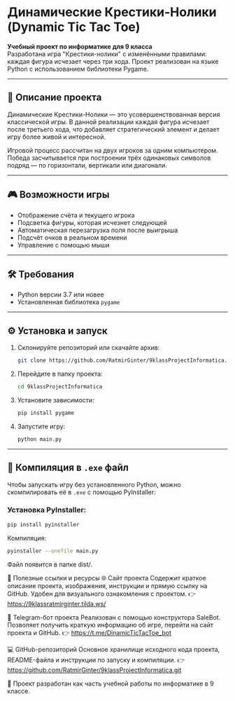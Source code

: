 # Динамические Крестики-Нолики (Dynamic Tic Tac Toe)

**Учебный проект по информатике для 9 класса**  
Разработана игра "Крестики-нолики" с изменёнными правилами: каждая фигура исчезает через три хода. Проект реализован на языке Python с использованием библиотеки Pygame.

---

## 🧩 Описание проекта

Динамические Крестики-Нолики — это усовершенствованная версия классической игры. В данной реализации каждая фигура исчезает после третьего хода, что добавляет стратегический элемент и делает игру более живой и интересной.

Игровой процесс рассчитан на двух игроков за одним компьютером. Победа засчитывается при построении трёх одинаковых символов подряд — по горизонтали, вертикали или диагонали.

---

## 🎮 Возможности игры

- Отображение счёта и текущего игрока
- Подсветка фигуры, которая исчезнет следующей
- Автоматическая перезагрузка поля после выигрыша
- Подсчёт очков в реальном времени
- Управление с помощью мыши

---

## 🛠️ Требования

- Python версии 3.7 или новее
- Установленная библиотека `pygame`

---

## ⚙️ Установка и запуск

1. Склонируйте репозиторий или скачайте архив:
    ```bash
    git clone https://github.com/RatmirGinter/9klassProjectInformatica.git
    ```
2. Перейдите в папку проекта:
    ```bash
    cd 9klassProjectInformatica
    ```
3. Установите зависимости:
    ```bash
    pip install pygame
    ```
4. Запустите игру:
    ```bash
    python main.py
    ```

---

## 🧾 Компиляция в `.exe` файл

Чтобы запускать игру без установленного Python, можно скомпилировать её в `.exe` с помощью PyInstaller:

### Установка PyInstaller:
```bash
pip install pyinstaller
```
Компиляция:
```bash
pyinstaller --onefile main.py
```
Файл появится в папке dist/.

🔗 Полезные ссылки и ресурсы
🌐 Сайт проекта
Содержит краткое описание проекта, изображения, инструкции и прямую ссылку на GitHub. Удобен для визуального ознакомления с проектом.
👉 https://9klassratmirginter.tilda.ws/

🤖 Telegram-бот проекта
Реализован с помощью конструктора SaleBot. Позволяет получить краткую информацию об игре, перейти на сайт проекта и GitHub.
👉 https://t.me/DinamicTicTacToe_bot

💻 GitHub-репозиторий
Основное хранилище исходного кода проекта, README-файла и инструкции по запуску и компиляции.
👉 https://github.com/RatmirGinter/9klassProjectInformatica.git

📌 Проект разработан как часть учебной работы по информатике в 9 классе.
